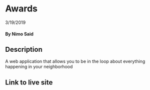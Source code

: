 # Awards

3/19/2019

#### By **Nimo Said**

## Description
A web application that allows you to be in the loop about everything happening in your neighborhood
## Link to live site    